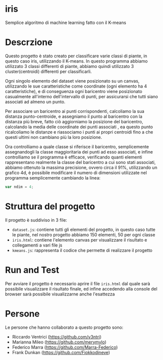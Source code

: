 # iris
Semplice algoritmo di machine learning fatto con il K-means

# Descrzione
Questo progetto è stato creato per classificare varie classi di piante, in questo caso iris, utilizzando il K-means. In questo programma abbiamo utilizzato 3 classi differenti di piante, abbiamo quindi utilizzato 3 cluster(centroidi) differenti per classificarli.

Ogni singolo elemento del dataset viene posizionato su un canvas, utilizzando le sue caratteristiche come coordinate (ogni elemento ha 4 caratteristiche), e di conseguenza ogni baricentro viene posizionato casualmente all'interno dell'intervallo di punti, per assicurarsi che tutti siano associati ad almeno un punto.

Per associare un baricentro ai punti corrispondenti, calcoliamo la sua distanza punto-centroide, e assegniamo il punto al baricentro con la distanza più breve, fatto ciò aggiorniamo la posizione del baricentro, calcolando la media delle coordinate dei punti associati , ea questo punto ricalcoliamo le distanze e riassociamo i punti ai propri centroidi fino a che questi ultimi non cambiano più la loro posizione.

Ora controlliamo a quale classe si riferisce il baricentro, semplicemente assegnandogli la classe maggioritaria dei punti ad esso associati, e infine controlliamo se il programma è efficace, verificando quanti elementi rappresentano realmente la classe del baricentro a cui sono stati associati, abbiamo ottenuto la massima precisione, ovvero circa il 91%, utilizzando un grafico 4d, è possibile modificare il numero di dimensioni utilizzate nel programma semplicemente cambiando la linea:
```javascript
var ndim = 4;
```
# Struttura del progetto
Il progetto è suddiviso in 3 file:
 * `dataset.js`: contiene tutti gli elementi del progetto, in questo caso tutte le piante, nel nostro progetto abbiamo 150 elementi, 50 per ogni classe
 * `iris.html`: contiene l'elemento canvas per visualizzare il risultato e collegamenti a vari file js
 * `kmeans.js`: rappresenta il codice che permette di realizzare il progetto

# Run and Test
Per avviare il progetto è necessario aprire il file `iris.html` dal quale sarà possibile visualizzare il risultato finale, ed infine accedendo alla console del browser sarà possibile visualizzarne anche l'esattezza

# Persone
Le persone che hanno collaborato a questo progetto sono:
  * Riccardo Ventrici (https://github.com/v3ntri)
  * Marianna Mileo (https://github.com/merymylo)
  * Federico Marra (https://github.com/Marra-Federico)
  * Frank Dunkan (https://github.com/Fiokkodineve)
